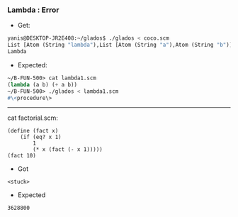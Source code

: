 ### Lambda : **Error**
- Get:
```lisp
yanis@DESKTOP-JR2E408:~/glados$ ./glados < coco.scm
List [Atom (String "lambda"),List [Atom (String "a"),Atom (String "b")],List [Atom (String "+"),Atom (String "a"),Atom (String "b")]]
Lambda
```
- Expected:
```lisp
~/B-FUN-500> cat lambda1.scm
(lambda (a b) (+ a b))
~/B-FUN-500> ./glados < lambda1.scm
#\<procedure\>
```

-----

cat factorial.scm:
```
(define (fact x)
    (if (eq? x 1)
        1
        (* x (fact (- x 1)))))
(fact 10)
```

- Got
```
<stuck>
```

- Expected
```
3628800
```
